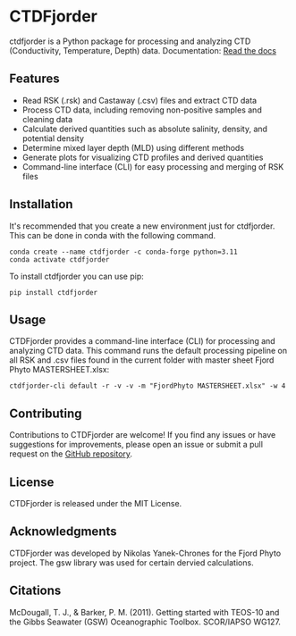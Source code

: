 # CTDFjorder

ctdfjorder is a Python package for processing and analyzing CTD (Conductivity, Temperature, Depth) data.
Documentation: [Read the docs](https://nikothomas.github.io/ctdfjorder/)

## Features

- Read RSK (.rsk) and Castaway (.csv) files and extract CTD data
- Process CTD data, including removing non-positive samples and cleaning data
- Calculate derived quantities such as absolute salinity, density, and potential density
- Determine mixed layer depth (MLD) using different methods
- Generate plots for visualizing CTD profiles and derived quantities
- Command-line interface (CLI) for easy processing and merging of RSK files

## Installation
It's recommended that you create a new environment just for ctdfjorder. This can be done in conda with the following
command.
```shell
conda create --name ctdfjorder -c conda-forge python=3.11
conda activate ctdfjorder
```
To install ctdfjorder you can use pip:
```shell
pip install ctdfjorder
```

## Usage

CTDFjorder provides a command-line interface (CLI) for processing and analyzing CTD data.
This command runs the default processing pipeline on all RSK and .csv files found in the current folder with master sheet Fjord Phyto MASTERSHEET.xlsx:

```shell
ctdfjorder-cli default -r -v -v -m "FjordPhyto MASTERSHEET.xlsx" -w 4
```

## Contributing

Contributions to CTDFjorder are welcome! If you find any issues or have suggestions for improvements, please open an issue or submit a pull request on the [GitHub repository](https://github.com/nikothomas/CTDFjorder).

## License

CTDFjorder is released under the MIT License.

## Acknowledgments

CTDFjorder was developed by Nikolas Yanek-Chrones for the Fjord Phyto project. The gsw library was used for certain dervied calculations.

## Citations
McDougall, T. J., & Barker, P. M. (2011). Getting started with TEOS-10 and the Gibbs Seawater (GSW) Oceanographic Toolbox. SCOR/IAPSO WG127.

